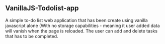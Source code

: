 ## VanillaJS-Todolist-app
A simple to-do list web application that has been create using vanilla javascript alone (With no storage capabilities - meaning it user added data will vanish when the page is reloaded.
The user can add and delete tasks that has to be completed.
